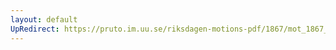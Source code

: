 ```yaml
---
layout: default
UpRedirect: https://pruto.im.uu.se/riksdagen-motions-pdf/1867/mot_1867__fk__54/mot_1867__fk__54-002.pdf
---
```

